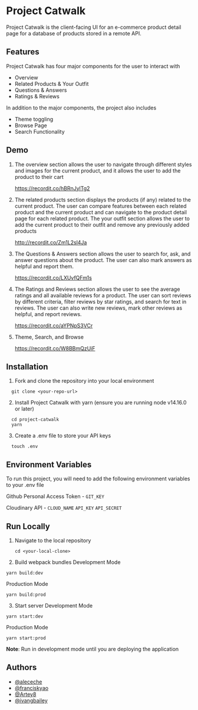 
# Project Catwalk

Project Catwalk is the client-facing UI for an e-commerce product detail page for a database of products stored
in a remote API.
## Features

Project Catwalk has four major components for the user to interact with
- Overview
- Related Products & Your Outfit
- Questions & Answers
- Ratings & Reviews

In addition to the major components, the project also includes
- Theme toggling
- Browse Page
- Search Functionality
## Demo

1. The overview section allows the user to navigate through different styles and images for the current product, and it allows the user to add the product to their cart

    https://recordit.co/hBRnJylTg2

2. The related products section displays the products (if any) related to the current product. The user can compare features between each related product and the current product and can navigate to the product detail page for each related product. The your outfit section allows the user to add the current product to their outfit and remove any previously added products

    http://recordit.co/Zm1L2sl4Ja

3. The Questions & Answers section allows the user to search for, ask, and answer questions about the product. The user can also mark answers as helpful and report them.

    https://recordit.co/LXUvfQFm1s

4. The Ratings and Reviews section allows the user to see the average ratings and all available reviews for a product. The user can sort reviews by different criteria, filter reviews by star ratings, and search for text in reviews. The user can also write new reviews, mark other reviews as helpful, and report reviews.

    https://recordit.co/aYPNpS3VCr

5. Theme, Search, and Browse

    https://recordit.co/W8BBmQzUiF
## Installation

1. Fork and clone the repository into your local
environment
```
  git clone <your-repo-url>
```
2. Install Project Catwalk with yarn (ensure you
are running node v14.16.0 or later)
```
  cd project-catwalk
  yarn
```
3. Create a .env file to store your API keys
```
  touch .env
```

## Environment Variables

To run this project, you will need to add the following environment variables to your .env file

Github Personal Access Token -
`GIT_KEY`

Cloudinary API -
`CLOUD_NAME`
`API_KEY`
`API_SECRET`



## Run Locally

1. Navigate to the local repository
    ```
    cd <your-local-clone>
    ```

2. Build webpack bundles
  Development Mode
  ```
  yarn build:dev
  ```
  Production Mode
  ```
  yarn build:prod
  ```

3. Start server
  Development Mode
  ```
  yarn start:dev
  ```
  Production Mode
  ```
  yarn start:prod
  ```

**Note**: Run in development mode until you are deploying the application


## Authors

- [@aleceche](https://github.com/aleceche)
- [@franciskyao](https://github.com/franciskyao)
- [@Artey8](https://github.com/Artey8)
- [@ivangbailey](https://github.com/ivangbailey)
